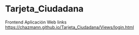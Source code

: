 # Tarjeta_Ciudadana
Frontend Aplicación Web
links
https://chazmann.github.io/Tarjeta_Ciudadana/Views/login.html
